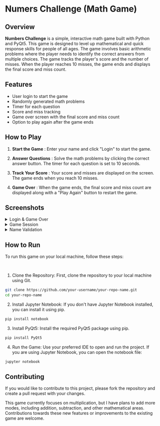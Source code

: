# Numers Challenge (Math Game)

## Overview

**Numbers Challenge** is a simple, interactive math game built with Python and PyQt5. This game is designed to level up mathematical and quick response skills for people of all ages. The game involves basic arithmetic problems where the player needs to identify the correct answers from multiple choices. The game tracks the player's score and the number of misses. When the player reaches 10 misses, the game ends and displays the final score and miss count.

## Features
- User login to start the game
- Randomly generated math problems
- Timer for each question
- Score and miss tracking
- Game over screen with the final score and miss count
- Option to play again after the game ends

## How to Play
1. **Start the Game** : Enter your name and click "Login" to start the game.

2. **Answer Questions** : Solve the math problems by clicking the correct answer button. The timer for each question is set to 10 seconds.

3. **Track Your Score** : Your score and misses are displayed on the screen. The game ends when you reach 10 misses.

4. **Game Over** : When the game ends, the final score and miss count are displayed along with a "Play Again" button to restart the game.

## Screenshots
<details>
<summary>Login & Game Over</summary>
<img src="Screenshots/Login.png" alt="Login" width="380" />
<img src="Screenshots/Game_Over.png" alt="Game Over" width="380" />
</details>

<details>
<summary>Game Session</summary>
<img src="Screenshots/Game_Session_1.png" alt="Game Session 1" width="380" />
<img src="Screenshots/Game_Session_2.png" alt="Game Session 2" width="380" />
</details>

<details>
<summary> Name Validation</summary>
<img src="Screenshots/Validation_1.png" alt="Validation 1" width="380" />
<img src="Screenshots/Validation_2.png" alt="Validation 2" width="380" />
</details>

## How to Run
To run this game on your local machine, follow these steps:

<br>

1. Clone the Repository: First, clone the repository to your local machine using Git.

```bash
git clone https://github.com/your-username/your-repo-name.git
cd your-repo-name
```

2. Install Jupyter Notebook: If you don't have Jupyter Notebook installed, you can install it using pip.
```python
pip install notebook
```

3. Install PyQt5: Install the required PyQt5 package using pip.
```bash
pip install PyQt5
```

4. Run the Game: Use your preferred IDE to open and run the project. If you are using Jupyter Notebook, you can open the notebook file:
```bash
jupyter notebook
```

## Contributing
If you would like to contribute to this project, please fork the repository and create a pull request with your changes.

This game currently focuses on multiplication, but I have plans to add more modes, including addition, subtraction, and other mathematical areas. Contributions towards these new features or improvements to the existing game are welcome.
